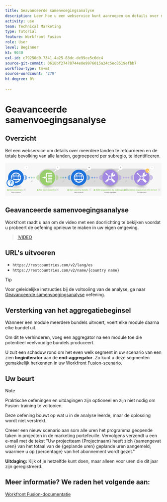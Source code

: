 ```yaml
---
title: Geavanceerde samenvoegingsanalyse
description: Leer hoe u een webservice kunt aanroepen om details over meerdere landen te retourneren en om de populatie, gegroepeerd per subregio, te identificeren in [!DNL Adobe Workfront Fusion].
activity: use
team: Technical Marketing
type: Tutorial
feature: Workfront Fusion
role: User
level: Beginner
kt: 9040
exl-id: c79250d0-7341-4a25-83dc-de99ce5c6dc4
source-git-commit: 0618bf27478744e0e9976015a24c5ec8519efbb7
workflow-type: tm+mt
source-wordcount: '279'
ht-degree: 0%

---
```


# Geavanceerde samenvoegingsanalyse

## Overzicht

Bel een webservice om details over meerdere landen te retourneren en de totale bevolking van alle landen, gegroepeerd per subregio, te identificeren.

![Een afbeelding van het Fusion-scenario](assets/iteration-and-aggregation-3.png)

## Geavanceerde samenvoegingsanalyse

Workfront raadt u aan om de video met een doorlichting te bekijken voordat u probeert de oefening opnieuw te maken in uw eigen omgeving.

>[!VIDEO](https://video.tv.adobe.com/v/335281/?quality=12)

## URL&#39;s uitvoeren

* `https://restcountries.com/v2/lang/es`
* `https://restcountries.com/v2/name/{country name}`

>[!TIP]
>
>Voor geleidelijke instructies bij de voltooiing van de analyse, ga naar [Geavanceerde samenvoegingsanalyse](https://experienceleague.adobe.com/docs/workfront-learn/tutorials-workfront/fusion/exercises/advanced-aggregation.html?lang=en) oefening.

## Versterking van het aggregatiebeginsel

Wanneer een module meerdere bundels uitvoert, voert elke module daarna elke bundel uit.

Om dit te verhinderen, voeg een aggregator na een module toe die potentieel veelvoudige bundels produceert.

U zult een schaduw rond om het even welk segment in uw scenario van een zien **beginiterator** aan de **end-aggregator**. Zo kunt u deze segmenten gemakkelijk herkennen in uw Workfront Fusion-scenario.

## Uw beurt

>[!NOTE]
>
>Praktische oefeningen en uitdagingen zijn optioneel en zijn niet nodig om Fusion-training te voltooien.

Deze oefening bouwt op wat u in de analyse leerde, maar de oplossing wordt niet verstrekt.

Creeer een nieuw scenario aan som alle uren het programma geopende taken in projecten in de marketing portefeuille. Vervolgens verzendt u een e-mail met de tekst &quot;Uw projectteam {Projectnaam} heeft zich {samengevat uren} van het totaal van de {geplande uren} geplande uren aangemeld, waarmee u op {percentage} van het abonnement wordt gezet.&quot;

**Uitdaging:** Kijk of je hetzelfde kunt doen, maar alleen voor uren die dit jaar zijn geregistreerd.

## Meer informatie? We raden het volgende aan:

[Workfront Fusion-documentatie](https://experienceleague.adobe.com/docs/workfront/using/adobe-workfront-fusion/workfront-fusion-2.html?lang=en)
